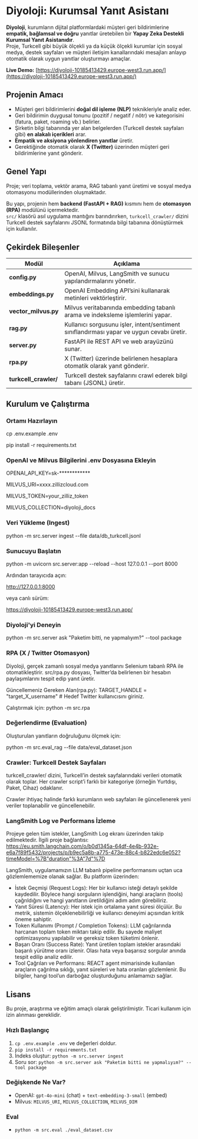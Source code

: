 # Diyoloji: Kurumsal Yanıt Asistanı

**Diyoloji**, kurumların dijital platformlardaki müşteri geri bildirimlerine **empatik, bağlamsal ve doğru** yanıtlar üretebilen bir **Yapay Zeka Destekli Kurumsal Yanıt Asistanıdır**.  
Proje, Turkcell gibi büyük ölçekli ya da küçük ölçekli kurumlar için sosyal medya, destek sayfaları ve müşteri iletişim kanallarındaki mesajları anlayıp otomatik olarak uygun yanıtlar oluşturmayı amaçlar.

**Live Demo:** [https://diyoloji-10185413429.europe-west3.run.app/](https://diyoloji-10185413429.europe-west3.run.app/)

## Projenin Amacı

- Müşteri geri bildirimlerini **doğal dil işleme (NLP)** teknikleriyle analiz eder.  
- Geri bildirimin duygusal tonunu (pozitif / negatif / nötr) ve kategorisini (fatura, paket, roaming vb.) belirler.  
- Şirketin bilgi tabanında yer alan belgelerden (Turkcell destek sayfaları gibi) **en alakalı içerikleri** arar.  
- **Empatik ve aksiyona yönlendiren yanıtlar** üretir.  
- Gerektiğinde otomatik olarak **X (Twitter)** üzerinden müşteri geri bildirimlerine yanıt gönderir.

## Genel Yapı  
Proje; veri toplama, vektör arama, RAG tabanlı yanıt üretimi ve sosyal medya otomasyonu modüllerinden oluşmaktadır.

Bu yapı, projenin hem **backend (FastAPI + RAG)** kısmını hem de **otomasyon (RPA)** modülünü içermektedir.  
`src/` klasörü asıl uygulama mantığını barındırırken, `turkcell_crawler/` dizini Turkcell destek sayfalarını JSONL formatında bilgi tabanına dönüştürmek için kullanılır.

## Çekirdek Bileşenler

| Modül | Açıklama |
|--------|-----------|
| **config.py** | OpenAI, Milvus, LangSmith ve sunucu yapılandırmalarını yönetir. |
| **embeddings.py** | OpenAI Embedding API’sini kullanarak metinleri vektörleştirir. |
| **vector_milvus.py** | Milvus veritabanında embedding tabanlı arama ve indeksleme işlemlerini yapar. |
| **rag.py** | Kullanıcı sorgusunu işler, intent/sentiment sınıflandırması yapar ve uygun cevabı üretir. |
| **server.py** | FastAPI ile REST API ve web arayüzünü sunar. |
| **rpa.py** | X (Twitter) üzerinde belirlenen hesaplara otomatik olarak yanıt gönderir. |
| **turkcell_crawler/** | Turkcell destek sayfalarını crawl ederek bilgi tabanı (JSONL) üretir. |


## Kurulum ve Çalıştırma

### Ortamı Hazırlayın
cp .env.example .env


pip install -r requirements.txt

### OpenAI ve Milvus Bilgilerini .env Dosyasına Ekleyin

OPENAI_API_KEY=sk-************


MILVUS_URI=xxxx.zillizcloud.com


MILVUS_TOKEN=your_zilliz_token


MILVUS_COLLECTION=diyoloji_docs

### Veri Yükleme (Ingest)
python -m src.server ingest --file data/db_turkcell.jsonl

### Sunucuyu Başlatın
python -m uvicorn src.server:app --reload --host 127.0.0.1 --port 8000


Ardından tarayıcıda açın:


http://127.0.0.1:8000

veya canlı sürüm:


https://diyoloji-10185413429.europe-west3.run.app/

### Diyoloji'yi Deneyin
python -m src.server ask "Paketim bitti, ne yapmalıyım?" --tool package

### RPA (X / Twitter Otomasyon)
Diyoloji, gerçek zamanlı sosyal medya yanıtlarını Selenium tabanlı RPA ile otomatikleştirir.
src/rpa.py dosyası, Twitter’da belirlenen bir hesabın paylaşımlarını tespit edip yanıt üretir.

Güncellemeniz Gereken Alan(rpa.py):
TARGET_HANDLE = "target_X_username"  # Hedef Twitter kullanıcısını giriniz.

Çalıştırmak için:
python -m src.rpa

### Değerlendirme (Evaluation)

Oluşturulan yanıtların doğruluğunu ölçmek için:

python -m src.eval_rag --file data/eval_dataset.json


### Crawler: Turkcell Destek Sayfaları

turkcell_crawler/ dizini, Turkcell’in destek sayfalarındaki verileri otomatik olarak toplar.
Her crawler script’i farklı bir kategoriye (örneğin Yurtdışı, Paket, Cihaz) odaklanır. 

Crawler ihtiyaç halinde farklı kurumların web sayfaları ile güncellenerek yeni veriler toplanabilir ve güncellenebilir.


### LangSmith Log ve Performans İzleme

Projeye gelen tüm istekler, LangSmith Log ekranı üzerinden takip edilmektedir.
İlgili proje bağlantısı: https://eu.smith.langchain.com/o/b0d1345a-64df-4e4b-932e-e6a7f89f5432/projects/p/b9ec5a8b-a775-473e-88c4-b822edc6e052?timeModel=%7B"duration"%3A"7d"%7D

LangSmith, uygulamamızın LLM tabanlı pipeline performansını uçtan uca gözlemlememize olanak sağlar. Bu platform üzerinden:
- İstek Geçmişi (Request Logs): Her bir kullanıcı isteği detaylı şekilde kaydedilir. Böylece hangi sorguların işlendiğini, hangi araçların (tools) çağrıldığını ve hangi yanıtların üretildiğini adım adım görebiliriz.
- Yanıt Süresi (Latency): Her istek için ortalama yanıt süresi ölçülür. Bu metrik, sistemin ölçeklenebilirliği ve kullanıcı deneyimi açısından kritik öneme sahiptir.
- Token Kullanımı (Prompt / Completion Tokens): LLM çağrılarında harcanan toplam token miktarı takip edilir. Bu sayede maliyet optimizasyonu yapılabilir ve gereksiz token tüketimi önlenir.
- Başarı Oranı (Success Rate): Yanıt üretilen toplam istekler arasındaki başarılı yürütme oranı izlenir. Olası hata veya başarısız sorgular anında tespit edilip analiz edilir.
- Tool Çağrıları ve Performans: REACT agent mimarisinde kullanılan araçların çağrılma sıklığı, yanıt süreleri ve hata oranları gözlemlenir. Bu bilgiler, hangi tool’un darboğaz oluşturduğunu anlamamızı sağlar.




## Lisans

Bu proje, araştırma ve eğitim amaçlı olarak geliştirilmiştir.
Ticari kullanım için izin alınması gereklidir.


### Hızlı Başlangıç
1) `cp .env.example .env` ve değerleri doldur.
2) `pip install -r requirements.txt`
3) İndeks oluştur: `python -m src.server ingest`
4) Soru sor: `python -m src.server ask "Paketim bitti ne yapmalıyım?" --tool package`


### Değişkende Ne Var?
- OpenAI: `gpt-4o-mini` (chat) + `text-embedding-3-small` (embed)
- Milvus: `MILVUS_URI`, `MILVUS_COLLECTION`, `MILVUS_DIM`


### Eval
- `python -m src.eval ./eval_dataset.csv`
